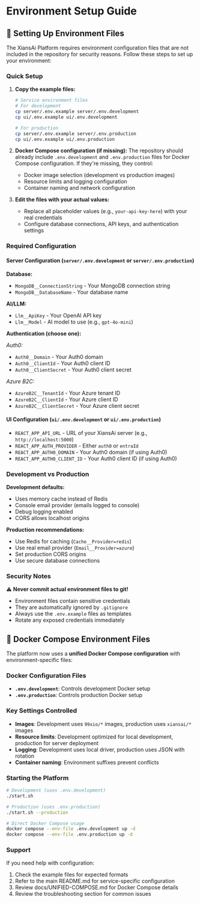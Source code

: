 # Environment Setup Guide

## 🔧 Setting Up Environment Files

The XiansAi Platform requires environment configuration files that are not included in the repository for security reasons. Follow these steps to set up your environment:

### Quick Setup

1. **Copy the example files:**
   ```bash
   # Service environment files
   # For development
   cp server/.env.example server/.env.development
   cp ui/.env.example ui/.env.development
   
   # For production
   cp server/.env.example server/.env.production
   cp ui/.env.example ui/.env.production
   ```

2. **Docker Compose configuration (if missing):**
   The repository should already include `.env.development` and `.env.production` files for Docker Compose configuration. If they're missing, they control:
   - Docker image selection (development vs production images)
   - Resource limits and logging configuration
   - Container naming and network configuration

3. **Edit the files with your actual values:**
   - Replace all placeholder values (e.g., `your-api-key-here`) with your real credentials
   - Configure database connections, API keys, and authentication settings

### Required Configuration

#### Server Configuration (`server/.env.development` or `server/.env.production`)

**Database:**
- `MongoDB__ConnectionString` - Your MongoDB connection string
- `MongoDB__DatabaseName` - Your database name

**AI/LLM:**
- `Llm__ApiKey` - Your OpenAI API key
- `Llm__Model` - AI model to use (e.g., `gpt-4o-mini`)

**Authentication (choose one):**

*Auth0:*
- `Auth0__Domain` - Your Auth0 domain
- `Auth0__ClientId` - Your Auth0 client ID
- `Auth0__ClientSecret` - Your Auth0 client secret

*Azure B2C:*
- `AzureB2C__TenantId` - Your Azure tenant ID
- `AzureB2C__ClientId` - Your Azure client ID
- `AzureB2C__ClientSecret` - Your Azure client secret

#### UI Configuration (`ui/.env.development` or `ui/.env.production`)

- `REACT_APP_API_URL` - URL of your XiansAi server (e.g., `http://localhost:5000`)
- `REACT_APP_AUTH_PROVIDER` - Either `auth0` or `entraId`
- `REACT_APP_AUTH0_DOMAIN` - Your Auth0 domain (if using Auth0)
- `REACT_APP_AUTH0_CLIENT_ID` - Your Auth0 client ID (if using Auth0)

### Development vs Production

**Development defaults:**
- Uses memory cache instead of Redis
- Console email provider (emails logged to console)
- Debug logging enabled
- CORS allows localhost origins

**Production recommendations:**
- Use Redis for caching (`Cache__Provider=redis`)
- Use real email provider (`Email__Provider=azure`)
- Set production CORS origins
- Use secure database connections

### Security Notes

⚠️ **Never commit actual environment files to git!**

- Environment files contain sensitive credentials
- They are automatically ignored by `.gitignore`
- Always use the `.env.example` files as templates
- Rotate any exposed credentials immediately

## 🐳 Docker Compose Environment Files

The platform now uses a **unified Docker Compose configuration** with environment-specific files:

### Docker Configuration Files
- **`.env.development`**: Controls development Docker setup
- **`.env.production`**: Controls production Docker setup

### Key Settings Controlled
- **Images**: Development uses `99xio/*` images, production uses `xiansai/*` images
- **Resource limits**: Development optimized for local development, production for server deployment
- **Logging**: Development uses local driver, production uses JSON with rotation
- **Container naming**: Environment suffixes prevent conflicts

### Starting the Platform
```bash
# Development (uses .env.development)
./start.sh

# Production (uses .env.production)  
./start.sh --production

# Direct Docker Compose usage
docker compose --env-file .env.development up -d
docker compose --env-file .env.production up -d
```

### Support

If you need help with configuration:
1. Check the example files for expected formats
2. Refer to the main README.md for service-specific configuration
3. Review docs/UNIFIED-COMPOSE.md for Docker Compose details
4. Review the troubleshooting section for common issues 